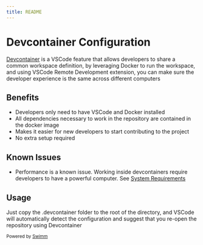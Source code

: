 ```yaml
---
title: README
---
```

# Devcontainer Configuration

[Devcontainer](https://code.visualstudio.com/docs/devcontainers/containers) is a VSCode feature that allows developers to share a common workspace definition, by leveraging Docker to run the workspace, and using VSCode Remote Development extension, you can make sure the developer experience is the same across different computers

## Benefits

- Developers only need to have VSCode and Docker installed
- All dependencies necessary to work in the repository are contained in the docker image
- Makes it easier for new developers to start contributing to the project
- No extra setup required

## Known Issues

- Performance is a known issue. Working inside devcontainers require developers to have a powerful computer. See [System Requirements](https://code.visualstudio.com/docs/devcontainers/containers#_system-requirements)

## Usage

Just copy the .devcontainer folder to the root of the directory, and VSCode will automatically detect the configuration and suggest that you re-open the repository using Devcontainer

<SwmMeta version="3.0.0"><sup>Powered by [Swimm](https://app.swimm.io/)</sup></SwmMeta>
